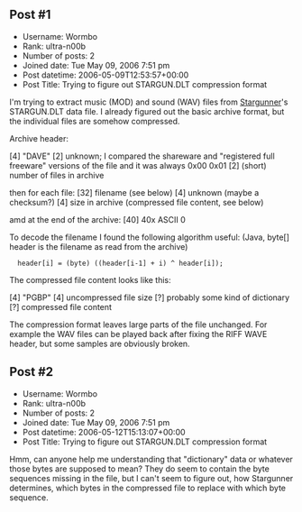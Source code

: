 ## Post #1
- Username: Wormbo
- Rank: ultra-n00b
- Number of posts: 2
- Joined date: Tue May 09, 2006 7:51 pm
- Post datetime: 2006-05-09T12:53:57+00:00
- Post Title: Trying to figure out STARGUN.DLT compression format

I'm trying to extract music (MOD) and sound (WAV) files from [Stargunner](http://www.3drealms.com/stargunner/)'s STARGUN.DLT data file. I already figured out the basic archive format, but the individual files are somehow compressed.

Archive header:

[4] "DAVE"
[2] unknown; I compared the shareware and "registered full freeware" versions of the file and it was always 0x00 0x01
[2] (short) number of files in archive

then for each file:
[32] filename (see below)
[4] unknown (maybe a checksum?)
[4] size in archive
(compressed file content, see below)

amd at the end of the archive:
[40] 40x ASCII 0


To decode the filename I found the following algorithm useful:
(Java, byte[] header is the filename as read from the archive)

```
  header[i] = (byte) ((header[i-1] + i) ^ header[i]);
```


The compressed file content looks like this:

[4] "PGBP"
[4] uncompressed file size
[?] probably some kind of dictionary
[?] compressed file content

The compression format leaves large parts of the file unchanged. For example the WAV files can be played back after fixing the RIFF WAVE header, but some samples are obviously broken.
## Post #2
- Username: Wormbo
- Rank: ultra-n00b
- Number of posts: 2
- Joined date: Tue May 09, 2006 7:51 pm
- Post datetime: 2006-05-12T15:13:07+00:00
- Post Title: Trying to figure out STARGUN.DLT compression format

Hmm, can anyone help me understanding that "dictionary" data or whatever those bytes are supposed to mean?
They do seem to contain the byte sequences missing in the file, but I can't seem to figure out, how Stargunner determines, which bytes in the compressed file to replace with which byte sequence.
